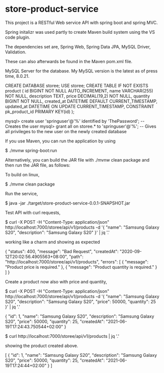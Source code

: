 # store-product-service
This project is a RESTful Web service API with spring boot and spring MVC.

Spring initalizr was used partly to create Maven build system using the VS code plugin.

The dependencies set are,
Spring Web,
Spring Data JPA,
MySQL Driver,
Validation.

These can also afterwards be found in the Maven pom.xml file.

MySQL Server for the database. My MySQL version is the latest as of press time, 8.0.21.

CREATE DATABASE storee;
USE storee;
CREATE TABLE IF NOT EXISTS product (
    id BIGINT NOT NULL AUTO_INCREMENT,
    name VARCHAR(255) NOT NULL,
    description TEXT,
    price DECIMAL(19,2) NOT NULL,
    quantity BIGINT NOT NULL,
    created_at DATETIME DEFAULT CURRENT_TIMESTAMP,
    updated_at DATETIME ON UPDATE CURRENT_TIMESTAMP,
    CONSTRAINT pk_product_id PRIMARY KEY(id)
);

mysql> create user 'springuser'@'%' identified by 'ThePassword'; -- Creates the user
mysql> grant all on storee.* to 'springuser'@'%'; -- Gives all privileges to the new user on the newly created database

If you use Maven, you can run the application by using 

$ ./mvnw spring-boot:run

Alternatively, you can build the JAR file with ./mvnw clean package and then run the JAR file, as follows:

To build on linux,

$ ./mvnw clean package

Run the service, 

$ java -jar ./target/store-product-service-0.0.1-SNAPSHOT.jar

Test API with curl requests,

$ curl -X POST -H "Content-Type: application/json" http://localhost:7000/storee/api/v1/products -d '{ "name": "Samsung Galaxy S20", "description": "Samsung Galaxy S20" }' | jq '.'

working like a charm and showing as expected

{
    "status": 400,
    "message": "Bad Request",
    "createdAt": "2020-09-12T20:02:56.4905563+08:00",
    "path": "http://localhost:7000/storee/api/v1/products",
    "errors": [
        {
            "message": "Product price is required."
        },
        {
            "message": "Product quantity is required."
        }
    ]
}

Create a product now also with price and quantity,

$ curl -X POST -H "Content-Type: application/json" http://localhost:7000/storee/api/v1/products -d '{ "name": "Samsung Galaxy S20", "description": "Samsung Galaxy S20", "price": 50000, "quantity": 25 }' | jq '.'

{
  "id": 1,
  "name": "Samsung Galaxy S20",
  "description": "Samsung Galaxy S20",
  "price": 50000,
  "quantity": 25,
  "createdAt": "2021-06-19T17:24:43.750544+02:00"
}


$ curl http://localhost:7000/storee/api/v1/products | jq '.'

showing the product created above.

[
  {
    "id": 1,
    "name": "Samsung Galaxy S20",
    "description": "Samsung Galaxy S20",
    "price": 50000,
    "quantity": 25,
    "createdAt": "2021-06-19T17:24:44+02:00"
  }
]
